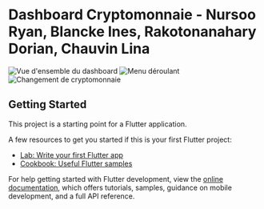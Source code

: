 # Dashboard Cryptomonnaie - Nursoo Ryan, Blancke Ines, Rakotonanahary Dorian, Chauvin Lina

![Vue d'ensemble du dashboard](https://github.com/user-attachments/assets/253ea6f5-f80a-449a-9f70-f69fb7f85aff)
![Menu déroulant](https://github.com/user-attachments/assets/db49e3e2-9693-4d3a-822d-d33902456bd8)
![Changement de cryptomonnaie ](https://github.com/user-attachments/assets/dcf18526-b8ba-4597-9181-06f61e49ded8)


## Getting Started

This project is a starting point for a Flutter application.

A few resources to get you started if this is your first Flutter project:

- [Lab: Write your first Flutter app](https://docs.flutter.dev/get-started/codelab)
- [Cookbook: Useful Flutter samples](https://docs.flutter.dev/cookbook)

For help getting started with Flutter development, view the
[online documentation](https://docs.flutter.dev/), which offers tutorials,
samples, guidance on mobile development, and a full API reference.
